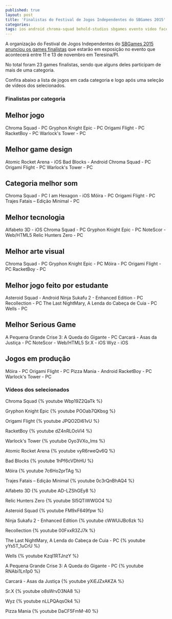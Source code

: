 ```yaml
---
published: true
layout: post
title: 'Finalistas do Festival de Jogos Independentes do SBGames 2015'
categories: 
tags: ios android chroma-squad behold-studios sbgames evento video facebook
---
```

A organização do Festival de Jogos Independentes do <a href="http://www.sbgames.org/sbgames2015" target="_blank">SBGames 2015</a>
 <a href="https://www.facebook.com/photo.php?fbid=882614481814106" target="_blank">anunciou os games finalistas</a>
 que estarão em exposição no evento que acontecerá entre 11 e 13 de novembro em Teresina/PI.

No total foram 23 games finalistas, sendo que alguns deles participam de mais de uma categoria.

Confira abaixo a lista de jogos em cada categoria e logo após uma seleção de vídeos dos selecionados.

### Finalistas por categoria

## Melhor jogo
Chroma Squad - PC
Gryphon Knight Epic - PC
Origami Flight - PC
RacketBoy - PC
Warlock's Tower - PC

## Melhor game design
Atomic Rocket Arena - iOS
Bad Blocks - Android
Chroma Squad - PC
Origami Flight - PC
Warlock's Tower - PC

## Categoria melhor som
Chroma Squad - PC
I am Hexagon - iOS
Möira - PC
Origami Flight - PC
Trajes Fatais – Edição Minimal - PC

## Melhor tecnologia
Alfabeto 3D - iOS
Chroma Squad - PC
Gryphon Knight Epic - PC
NoteScor - Web/HTML5
Relic Hunters Zero - PC

## Melhor arte visual
Chroma Squad - PC
Gryphon Knight Epic - PC
Möira - PC
Origami Flight - PC
RacketBoy - PC

## Melhor jogo feito por estudante
Asteroid Squad - Android
Ninja Sukafu 2 - Enhanced Edition - PC
Recollection - PC
The Last NightMary, A Lenda do Cabeça de Cuia - PC
Wells - PC

## Melhor Serious Game
A Pequena Grande Crise 3: A Queda do Gigante - PC
Carcará - Asas da Justiça - PC
NoteScor - Web/HTML5
Sr.X - iOS
Wyz - iOS

## Jogos em produção
Möira - PC
Origami Flight - PC
Pizza Mania - Android
RacketBoy - PC
Warlock's Tower - PC

### Vídeos dos selecionados
Chroma Squad
{% youtube Wbp19Z2QaTk %}

Gryphon Knight Epic
{% youtube POOab7QKbsg %}

Origami Flight
{% youtube JPQO2Di61vU %}

RacketBoy
{% youtube dZ4nRLOoVI4 %}

Warlock's Tower
{% youtube Oyo3VXo_Ims %}

Atomic Rocket Arena
{% youtube vyR6rweQv6Q %}

Bad Blocks
{% youtube 1hPf6cVDhHU %}

Möira
{% youtube 7c6Ho2prTAg %}

Trajes Fatais – Edição Minimal
{% youtube 0c3rQnBhAQ4 %}

Alfabeto 3D
{% youtube AD-LZShGEy8 %}

Relic Hunters Zero
{% youtube SI5QTiWWGO4 %}

Asteroid Squad
{% youtube FM9xF649fpw %}

Ninja Sukafu 2 - Enhanced Edition
{% youtube cWWUiJBc6zk %}

Recollection
{% youtube 00FxxR3ZJ7k %}

The Last NightMary, A Lenda do Cabeça de Cuia - PC
{% youtube yYs5T_1uCrU %}

Wells
{% youtube Kzql1RTJnzY %}

A Pequena Grande Crise 3: A Queda do Gigante - PC
{% youtube RNAbi1Ln1p0 %}

Carcará - Asas da Justiça
{% youtube yXiEJZxAKZA %}

Sr.X
{% youtube o8sWrvD3NA8 %}

Wyz
{% youtube nLLPQAqsOk4 %}

Pizza Mania
{% youtube DaCF5FmM-40 %}